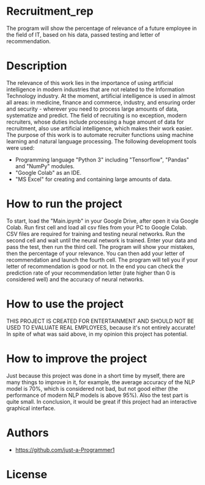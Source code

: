 # Recruitment_rep
The program will show the percentage of relevance of a future employee in the field of IT, based on his data, passed testing and letter of recommendation.

# Description
The relevance of this work lies in the importance of using artificial intelligence in modern industries that are not related to the Information Technology industry. At the moment, artificial intelligence is used in almost all areas: in medicine, finance and commerce, industry, and ensuring order and security - wherever you need to process large amounts of data, systematize and predict. The field of recruiting is no exception, modern recruiters, whose duties include processing a huge amount of data for recruitment, also use artificial intelligence, which makes their work easier.
The purpose of this work is to automate recruiter functions using machine learning and natural language processing.
The following development tools were used:
- Programming language "Python 3" including "Tensorflow", "Pandas" and "NumPy" modules.
- "Google Colab" as an IDE.
- "MS Excel" for creating and containing large amounts of data.

# How to run the project
To start, load the "Main.ipynb" in your Google Drive, after open it via Google Colab.
Run first cell and load all csv files from your PC to Google Colab. CSV files are required for training and testing neural networks.
Run the second cell and wait until the neural network is trained.
Enter your data and pass the test, then run the third cell. The program will show your mistakes, then the percentage of your relevance.
You can then add your letter of recommendation and launch the fourth cell. The program will tell you if your letter of recommendation is good or not.
In the end you can check the prediction rate of your recommendation letter (rate higher than 0 is considered well) and the accuracy of neural networks.

# How to use the project
THIS PROJECT IS CREATED FOR ENTERTAINMENT AND SHOULD NOT BE USED TO EVALUATE REAL EMPLOYEES, because it's not entirely accurate!
In spite of what was said above, in my opinion this project has potential.

# How to improve the project
Just because this project was done in a short time by myself, there are many things to improve in it, for example, the average accuracy of the NLP model is 70%, which is considered not bad, but not good either (the performance of modern NLP models is above 95%). Also the test part is quite small. In conclusion, it would be great if this project had an interactive graphical interface.

# Authors
- https://github.com/just-a-Programmer1

# License
